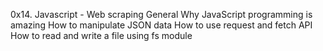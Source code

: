 0x14. Javascript - Web scraping
General
Why JavaScript programming is amazing
How to manipulate JSON data
How to use request and fetch API
How to read and write a file using fs module
